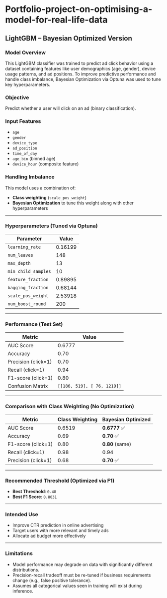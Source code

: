 # Portfolio-project-on-optimising-a-model-for-real-life-data

## LightGBM – Bayesian Optimized Version

### Model Overview
This LightGBM classifier was trained to predict ad click behavior using a dataset containing features like user demographics (age, gender), device usage patterns, and ad positions. To improve predictive performance and handle class imbalance, Bayesian Optimization via Optuna was used to tune key hyperparameters.

### Objective
Predict whether a user will click on an ad (binary classification).

### Input Features
- `age`
- `gender`
- `device_type`
- `ad_position`
- `time_of_day`
- `age_bin` (binned age)
- `device_hour` (composite feature)

### Handling Imbalance
This model uses a combination of:
- **Class weighting** (`scale_pos_weight`)
- **Bayesian Optimization** to tune this weight along with other hyperparameters

---

### Hyperparameters (Tuned via Optuna)
| Parameter            | Value        |
|----------------------|--------------|
| `learning_rate`      | 0.16199      |
| `num_leaves`         | 148          |
| `max_depth`          | 13           |
| `min_child_samples`  | 10           |
| `feature_fraction`   | 0.89895      |
| `bagging_fraction`   | 0.68144      |
| `scale_pos_weight`   | 2.53918      |
| `num_boost_round`    | 200          |

---

### Performance (Test Set)

| Metric               | Value        |
|----------------------|--------------|
| AUC Score            | 0.6777       |
| Accuracy             | 0.70         |
| Precision (click=1)  | 0.70         |
| Recall (click=1)     | 0.94         |
| F1-score (click=1)   | 0.80         |
| Confusion Matrix     | `[[186, 519], [ 76, 1219]]` |

---

### Comparison with Class Weighting (No Optimization)
| Metric               | Class Weighting | Bayesian Optimized |
|----------------------|------------------|---------------------|
| AUC Score            | 0.6519           | **0.6777** ✅        |
| Accuracy             | 0.69             | **0.70** ✅          |
| F1-score (click=1)   | 0.80             | **0.80** (same)     |
| Recall (click=1)     | 0.98             | 0.94                |
| Precision (click=1)  | 0.68             | **0.70** ✅          |

---

### Recommended Threshold (Optimized via F1)
- **Best Threshold**: `0.48`
- **Best F1 Score**: `0.8031`

---

### Intended Use
- Improve CTR prediction in online advertising
- Target users with more relevant and timely ads
- Allocate ad budget more effectively

---

### Limitations
- Model performance may degrade on data with significantly different distributions.
- Precision-recall tradeoff must be re-tuned if business requirements change (e.g., false positive tolerance).
- Assumes all categorical values seen in training will exist during inference.


